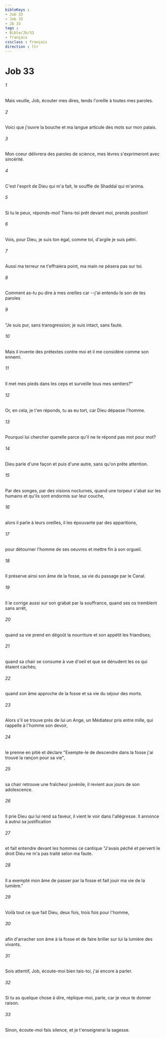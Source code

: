 ```yaml
---
bibleKeys : 
- Job 33
- Job 33
- Jb 33
tags : 
- Bible/Jb/33
- français
cssclass : français
direction : ltr
---
```


# Job 33

###### 1
Mais veuille, Job, écouter mes dires, tends l'oreille à toutes mes paroles. 
###### 2
Voici que j'ouvre la bouche et ma langue articule des mots sur mon palais. 
###### 3
Mon coeur délivrera des paroles de science, mes lèvres s'exprimeront avec sincérité.
###### 4
C'est l'esprit de Dieu qui m'a fait, le souffle de Shaddaï qui m'anima.
###### 5
Si tu le peux, réponds-moi! Tiens-toi prêt devant moi, prends position! 
###### 6
Vois, pour Dieu, je suis ton égal, comme toi, d'argile je suis pétri. 
###### 7
Aussi ma terreur ne t'effraiera point, ma main ne pèsera pas sur toi.
###### 8
Comment as-tu pu dire à mes oreilles car --j'ai entendu le son de tes paroles
###### 9
"Je suis pur, sans transgression; je suis intact, sans faute.
###### 10
Mais il invente des prétextes contre moi et il me considère comme son ennemi.
###### 11
Il met mes pieds dans les ceps et surveille tous mes sentiers?"
###### 12
Or, en cela, je t'en réponds, tu as eu tort, car Dieu dépasse l'homme.
###### 13
Pourquoi lui chercher querelle parce qu'il ne te répond pas mot pour mot?
###### 14
Dieu parle d'une façon et puis d'une autre, sans qu'on prête attention.
###### 15
Par des songes, par des visions nocturnes, quand une torpeur s'abat sur les humains et qu'ils sont endormis sur leur couche,
###### 16
alors il parle à leurs oreilles, il les épouvante par des apparitions,
###### 17
pour détourner l'homme de ses oeuvres et mettre fin à son orgueil.
###### 18
Il préserve ainsi son âme de la fosse, sa vie du passage par le Canal.
###### 19
Il le corrige aussi sur son grabat par la souffrance, quand ses os tremblent sans arrêt,
###### 20
quand sa vie prend en dégoût la nourriture et son appétit les friandises;
###### 21
quand sa chair se consume à vue d'oeil et que se dénudent les os qui étaient cachés;
###### 22
quand son âme approche de la fosse et sa vie du séjour des morts.
###### 23
Alors s'il se trouve près de lui un Ange, un Médiateur pris entre mille, qui rappelle à l'homme son devoir,
###### 24
le prenne en pitié et déclare "Exempte-le de descendre dans la fosse j'ai trouvé la rançon pour sa vie",
###### 25
sa chair retrouve une fraîcheur juvénile, il revient aux jours de son adolescence.
###### 26
Il prie Dieu qui lui rend sa faveur, il vient le voir dans l'allégresse. Il annonce à autrui sa justification
###### 27
et fait entendre devant les hommes ce cantique "J'avais péché et perverti le droit Dieu ne m'a pas traité selon ma faute.
###### 28
Il a exempté mon âme de passer par la fosse et fait jouir ma vie de la lumière."
###### 29
Voilà tout ce que fait Dieu, deux fois, trois fois pour l'homme,
###### 30
afin d'arracher son âme à la fosse et de faire briller sur lui la lumière des vivants.
###### 31
Sois attentif, Job, écoute-moi bien tais-toi, j'ai encore à parler.
###### 32
Si tu as quelque chose à dire, réplique-moi, parle, car je veux te donner raison.
###### 33
Sinon, écoute-moi fais silence, et je t'enseignerai la sagesse.
